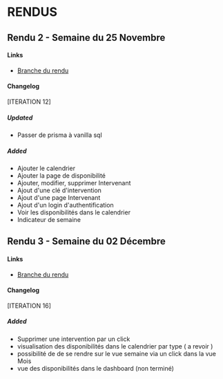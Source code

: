 # RENDUS

## Rendu 2 - Semaine du 25 Novembre

#### Links
  - [Branche du rendu](https://github.com/isaacdemeers/project-planification-vanilla/tree/RENDU2)
 
#### Changelog

[ITERATION 12]

##### Updated 
- Passer de prisma à vanilla sql

##### Added
- Ajouter le calendrier
- Ajouter la page de disponibilité
- Ajouter, modifier, supprimer Intervenant
- Ajout d'une clé d'intervention
- Ajout d'une page Intervenant
- Ajout d'un login d'authentification
- Voir les disponibilités dans le calendrier
- Indicateur de semaine

## Rendu 3 - Semaine du 02 Décembre

#### Links
  - [Branche du rendu](https://github.com/isaacdemeers/project-planification-vanilla/tree/RENDU3)
 
#### Changelog

[ITERATION 16]

##### Added
- Supprimer une intervention par un click
- visualisation des disponibilités dans le calendrier par type ( a revoir )
- possibilité de de se rendre sur le vue semaine via un click dans la vue Mois
- vue des disponibilités dans le dashboard (non terminé)



